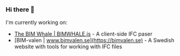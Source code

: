 ### Hi there 👋

I'm currently working on:
- [The BIM Whale | BIMWHALE.js](https://github.com/andrewisen/bim-whale) - A client-side IFC paser
- [BIM-valen | www.bimvalen.se](https://bimvalen.se) - A Swedish website with tools for working with IFC files
<!--
**andrewisen/andrewisen** is a ✨ _special_ ✨ repository because its `README.md` (this file) appears on your GitHub profile.

Here are some ideas to get you started:

- 🔭 I’m currently working on ...
- 🌱 I’m currently learning ...
- 👯 I’m looking to collaborate on ...
- 🤔 I’m looking for help with ...
- 💬 Ask me about ...
- 📫 How to reach me: ...
- 😄 Pronouns: ...
- ⚡ Fun fact: ...
-->

